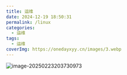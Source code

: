 ```yaml
---
title: 运维
date: 2024-12-19 18:50:31
permalink: /linux
categories:
  - 运维
tags:
  - 运维
coverImg: https://onedayxyy.cn/images/3.webp
---
```



![image-20250223203730973](https://onedayxyy.cn/images/image-20250223203730973.png)